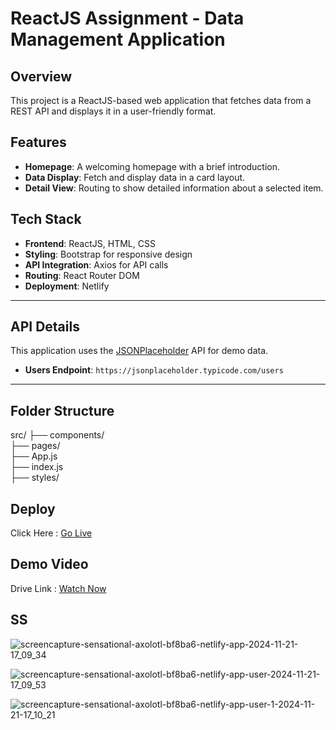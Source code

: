 # ReactJS Assignment - Data Management Application

## Overview
This project is a ReactJS-based web application that fetches data from a REST API and displays it in a user-friendly format.

## Features
- **Homepage**: A welcoming homepage with a brief introduction.
- **Data Display**: Fetch and display data in a card layout.
- **Detail View**: Routing to show detailed information about a selected item.

## Tech Stack
- **Frontend**: ReactJS, HTML, CSS
- **Styling**: Bootstrap for responsive design
- **API Integration**: Axios for API calls
- **Routing**: React Router DOM
- **Deployment**: Netlify

---

## API Details
This application uses the [JSONPlaceholder](https://jsonplaceholder.typicode.com/) API for demo data.  
- **Users Endpoint**: `https://jsonplaceholder.typicode.com/users`  

---

## Folder Structure
src/
├── components/       
├── pages/           
├── App.js           
├── index.js       
├── styles/          

## Deploy
Click Here : [Go Live](https://sensational-axolotl-bf8ba6.netlify.app/)

## Demo Video
Drive Link : [Watch Now](https://drive.google.com/file/d/1ep6SSy373Fxv4Ez5TgCnhPCn_nqSL_m-/view?usp=sharing)

## SS
![screencapture-sensational-axolotl-bf8ba6-netlify-app-2024-11-21-17_09_34](https://github.com/user-attachments/assets/51b026e2-a8bb-408a-adcf-363c0a4217eb)

![screencapture-sensational-axolotl-bf8ba6-netlify-app-user-2024-11-21-17_09_53](https://github.com/user-attachments/assets/68079246-f1bc-4a43-ac8e-ef1ab9a69939)

![screencapture-sensational-axolotl-bf8ba6-netlify-app-user-1-2024-11-21-17_10_21](https://github.com/user-attachments/assets/50410c20-8fa2-42f7-9e4f-f12be36914c6)


